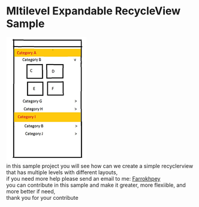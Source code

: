 # Mltilevel Expandable RecycleView Sample

![alt text](3hgOg.png)  
in this sample project you will see how can we create a simple recyclerview that has multiple levels with different layouts,  
if you need more help please send an email to me: [Farrokhpey](mailto:farrokhpey@gmail.com)  
you can contribute in this sample and make it greater, more flexiible, and more better if need,  
thank you for your contribute  
